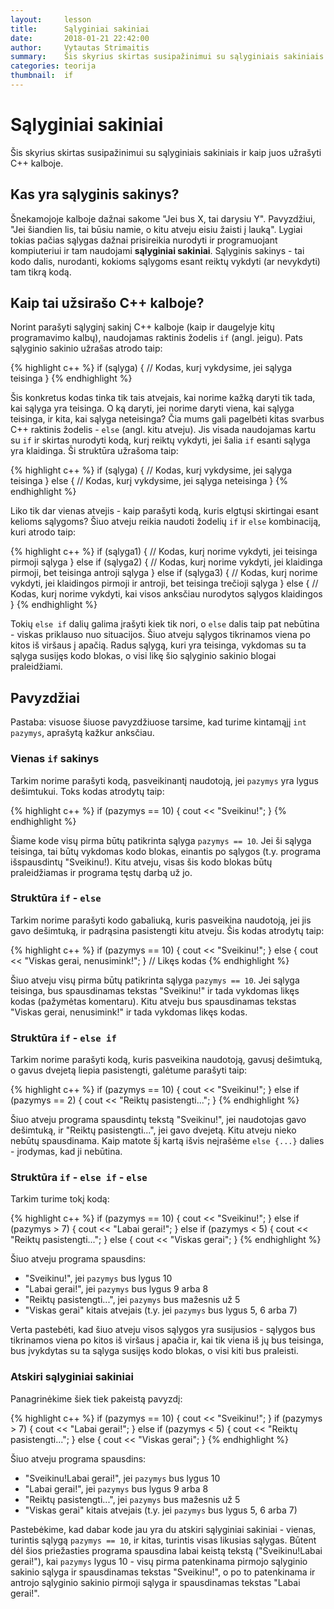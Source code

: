 ```yaml
---
layout:     lesson
title:      Sąlyginiai sakiniai
date:       2018-01-21 22:42:00
author:     Vytautas Strimaitis
summary:    Šis skyrius skirtas susipažinimui su sąlyginiais sakiniais ir kaip juos užrašyti C++ kalboje.
categories: teorija
thumbnail:  if
---
```

# Sąlyginiai sakiniai
Šis skyrius skirtas susipažinimui su sąlyginiais sakiniais ir kaip juos užrašyti C++ kalboje.

## Kas yra sąlyginis sakinys?
Šnekamojoje kalboje dažnai sakome "Jei bus X, tai darysiu Y". Pavyzdžiui, "Jei šiandien lis, tai būsiu namie, o kitu atveju eisiu žaisti į lauką". Lygiai tokias pačias sąlygas dažnai prisireikia nurodyti ir programuojant kompiuteriui ir tam naudojami **sąlyginiai sakiniai**. Sąlyginis sakinys - tai kodo dalis, nurodanti, kokioms sąlygoms esant reiktų vykdyti (ar nevykdyti) tam tikrą kodą.

## Kaip tai užsirašo C++ kalboje?
Norint parašyti sąlyginį sakinį C++ kalboje (kaip ir daugelyje kitų programavimo kalbų), naudojamas raktinis žodelis `if` (angl. jeigu). Pats sąlyginio sakinio užrašas atrodo taip:

{% highlight c++ %}
if (sąlyga) {
    // Kodas, kurį vykdysime, jei sąlyga teisinga
}
{% endhighlight %}

Šis konkretus kodas tinka tik tais atvejais, kai norime kažką daryti tik tada, kai sąlyga yra teisinga. O ką daryti, jei norime daryti viena, kai sąlyga teisinga, ir kita, kai sąlyga neteisinga?  Čia mums gali pagelbėti kitas svarbus C++ raktinis žodelis - `else` (angl. kitu atveju). Jis visada naudojamas kartu su `if` ir skirtas nurodyti kodą, kurį reiktų vykdyti, jei šalia `if` esanti sąlyga yra klaidinga. Ši struktūra užrašoma taip:

{% highlight c++ %}
if (sąlyga) {
    // Kodas, kurį vykdysime, jei sąlyga teisinga
}
else {
    // Kodas, kurį vykdysime, jei sąlyga neteisinga
}
{% endhighlight %}

Liko tik dar vienas atvejis - kaip parašyti kodą, kuris elgtųsi skirtingai esant kelioms sąlygoms? Šiuo atveju reikia naudoti žodelių `if` ir `else` kombinaciją, kuri atrodo taip:

{% highlight c++ %}
if (sąlyga1) {
    // Kodas, kurį norime vykdyti, jei teisinga pirmoji sąlyga
}
else if (sąlyga2) {
    // Kodas, kurį norime vykdyti, jei klaidinga pirmoji, bet teisinga antroji sąlyga
}
else if (sąlyga3) {
    // Kodas, kurį norime vykdyti, jei klaidingos pirmoji ir antroji, bet teisinga trečioji sąlyga
}
else {
    // Kodas, kurį norime vykdyti, kai visos anksčiau nurodytos sąlygos klaidingos
}
{% endhighlight %}

Tokių `else if` dalių galima įrašyti kiek tik nori, o `else` dalis taip pat nebūtina - viskas priklauso nuo situacijos. Šiuo atveju sąlygos tikrinamos viena po kitos iš viršaus į apačią. Radus sąlygą, kuri yra teisinga, vykdomas su ta sąlyga susijęs kodo blokas, o visi likę šio sąlyginio sakinio blogai praleidžiami.

## Pavyzdžiai
Pastaba: visuose šiuose pavyzdžiuose tarsime, kad turime kintamąjį `int pazymys`, aprašytą kažkur anksčiau.

### Vienas `if` sakinys
Tarkim norime parašyti kodą, pasveikinantį naudotoją, jei `pazymys` yra lygus dešimtukui. Toks kodas atrodytų taip:

{% highlight c++ %}
if (pazymys == 10) {
    cout << "Sveikinu!";
}
{% endhighlight %}

Šiame kode visų pirma būtų patikrinta sąlyga `pazymys == 10`. Jei ši sąlyga teisinga, tai būtų vykdomas kodo blokas, einantis po sąlygos (t.y. programa išspausdintų "Sveikinu!). Kitu atveju, visas šis kodo blokas būtų praleidžiamas ir programa tęstų darbą už jo.

### Struktūra `if` - `else`
Tarkim norime parašyti kodo gabaliuką, kuris pasveikina naudotoją, jei jis gavo dešimtuką, ir padrąsina pasistengti kitu atveju. Šis kodas atrodytų taip:

{% highlight c++ %}
if (pazymys == 10) {
    cout << "Sveikinu!";
}
else {
    cout << "Viskas gerai, nenusimink!";
}
// Likęs kodas
{% endhighlight %}

Šiuo atveju visų pirma būtų patikrinta sąlyga `pazymys == 10`. Jei sąlyga teisinga, bus spausdinamas tekstas "Sveikinu!" ir tada vykdomas likęs kodas (pažymėtas komentaru). Kitu atveju bus spausdinamas tekstas "Viskas gerai, nenusimink!" ir tada vykdomas likęs kodas.

### Struktūra `if` - `else if`
Tarkim norime parašyti kodą, kuris pasveikina naudotoją, gavusį dešimtuką, o gavus dvejetą liepia pasistengti, galėtume parašyti taip:

{% highlight c++ %}
if (pazymys == 10) {
    cout << "Sveikinu!";
}
else if (pazymys == 2) {
    cout << "Reiktų pasistengti...";
}
{% endhighlight %}

Šiuo atveju programa spausdintų tekstą "Sveikinu!", jei naudotojas gavo dešimtuką, ir "Reiktų pasistengti...", jei gavo dvejetą. Kitu atveju nieko nebūtų spausdinama. Kaip matote šį kartą išvis neįrašėme `else {...}` dalies - įrodymas, kad ji nebūtina.

### Struktūra `if` - `else if` - `else`
Tarkim turime tokį kodą:

{% highlight c++ %}
if (pazymys == 10) {
    cout << "Sveikinu!";
}
else if (pazymys > 7) {
    cout << "Labai gerai!";
}
else if (pazymys < 5) {
    cout << "Reiktų pasistengti...";
}
else {
    cout << "Viskas gerai";
}
{% endhighlight %}

Šiuo atveju programa spausdins:
* "Sveikinu!", jei `pazymys` bus lygus 10
* "Labai gerai!", jei `pazymys` bus lygus 9 arba 8
* "Reiktų pasistengti...", jei `pazymys` bus mažesnis už 5
* "Viskas gerai" kitais atvejais (t.y. jei `pazymys` bus lygus 5, 6 arba 7)

Verta pastebėti, kad šiuo atveju visos sąlygos yra susijusios - sąlygos bus tikrinamos viena po kitos iš viršaus į apačia ir, kai tik viena iš jų bus teisinga, bus įvykdytas su ta sąlyga susijęs kodo blokas, o visi kiti bus praleisti. 

### Atskiri sąlyginiai sakiniai
Panagrinėkime šiek tiek pakeistą pavyzdį:

{% highlight c++ %}
if (pazymys == 10) {
    cout << "Sveikinu!";
}
if (pazymys > 7) {
    cout << "Labai gerai!";
}
else if (pazymys < 5) {
    cout << "Reiktų pasistengti...";
}
else {
    cout << "Viskas gerai";
}
{% endhighlight %}

Šiuo atveju programa spausdins:
* "Sveikinu!Labai gerai!", jei `pazymys` bus lygus 10
* "Labai gerai!", jei `pazymys` bus lygus 9 arba 8
* "Reiktų pasistengti...", jei `pazymys` bus mažesnis už 5
* "Viskas gerai" kitais atvejais (t.y. jei `pazymys` bus lygus 5, 6 arba 7)

Pastebėkime, kad dabar kode jau yra du atskiri sąlyginiai sakiniai - vienas, turintis sąlygą `pazymys == 10`, ir kitas, turintis visas likusias sąlygas. Būtent dėl šios priežasties programa spausdina labai keistą tekstą ("Sveikinu!Labai gerai!"), kai `pazymys` lygus 10 - visų pirma patenkinama pirmojo sąlyginio sakinio sąlyga ir spausdinamas tekstas "Sveikinu!", o po to patenkinama ir antrojo sąlyginio sakinio pirmoji sąlyga ir spausdinamas tekstas "Labai gerai!".